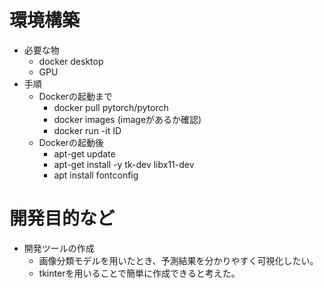 # 環境構築
- 必要な物
    - docker desktop
    - GPU
- 手順
    - Dockerの起動まで  
        - docker pull pytorch/pytorch
        - docker images (imageがあるか確認)
        - docker run -it ID
    - Dockerの起動後
        - apt-get update
        - apt-get install -y tk-dev libx11-dev
        - apt install fontconfig

# 開発目的など
- 開発ツールの作成
    - 画像分類モデルを用いたとき、予測結果を分かりやすく可視化したい。
    - tkinterを用いることで簡単に作成できると考えた。

